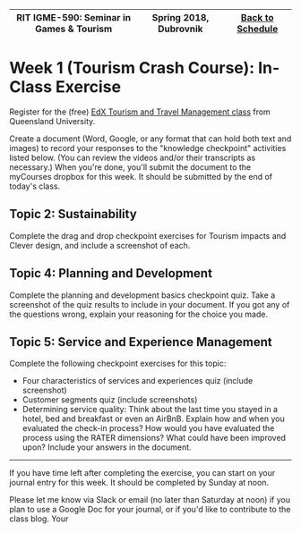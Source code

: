 |  RIT IGME-590: Seminar in Games & Tourism | Spring 2018, Dubrovnik | [Back to Schedule](Schedule.md) |
|----|----|----|

# Week 1 (Tourism Crash Course): In-Class Exercise

Register for the (free) [EdX Tourism and Travel Management class](https://www.edx.org/course/tourism-travel-management-uqx-tourismx) from Queensland University.

Create a document (Word, Google, or any format that can hold both text and images) to record your responses to the "knowledge checkpoint" activities listed below. (You can review the videos and/or their transcripts as necessary.) When you're done, you'll submit the document to the myCourses dropbox for this week. It should be submitted by the end of today's class. 

## Topic 2: Sustainability
Complete the drag and drop checkpoint exercises for Tourism impacts and Clever design, and include a screenshot of each. 

## Topic 4: Planning and Development
Complete the planning and development basics checkpoint quiz. Take a screenshot of the quiz results to include in your document. If you got any of the questions wrong, explain your reasoning for the choice you made. 

## Topic 5: Service and Experience Management
Complete the following checkpoint exercises for this topic:

* Four characteristics of services and experiences quiz (include screenshot)
* Customer segments quiz (include screenshots)
* Determining service quality: Think about the last time you stayed in a hotel, bed and breakfast or even an AirBnB. Explain how and when you evaluated the check-in process?  How would you have evaluated the process using the RATER dimensions?  What could have been improved upon? Include your answers in the document. 


<hr>
If you have time left after completing the exercise, you can start on your journal entry for this week. It should be completed by Sunday at noon. 

Please let me know via Slack or email (no later than Saturday at noon) if you plan to use a Google Doc for your journal, or if you'd like to contribute to the class blog. Your 


